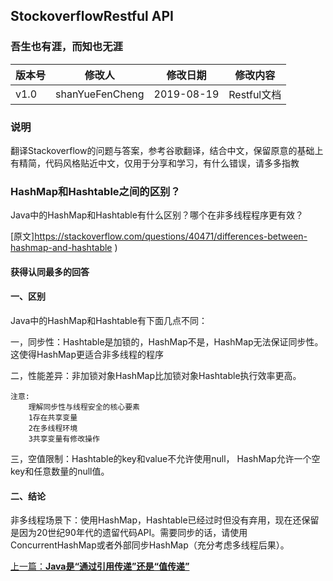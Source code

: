 ## StockoverflowRestful API

### 吾生也有涯，而知也无涯

| 版本号 | 修改人          | 修改日期   | 修改内容    |
| ------ | --------------- | ---------- | ----------- |
| v1.0   | shanYueFenCheng | 2019-08-19 | Restful文档 |

### 说明

翻译Stackoverflow的问题与答案，参考谷歌翻译，结合中文，保留原意的基础上有精简，代码风格贴近中文，仅用于分享和学习，有什么错误，请多多指教

### HashMap和Hashtable之间的区别？

Java中的HashMap和Hashtable有什么区别？哪个在非多线程程序更有效？

[原文]<https://stackoverflow.com/questions/40471/differences-between-hashmap-and-hashtable> )

#### 获得认同最多的回答

#### 一、区别

Java中的HashMap和Hashtable有下面几点不同：

一，同步性：Hashtable是加锁的，HashMap不是，HashMap无法保证同步性。这使得HashMap更适合非多线程的程序

二，性能差异：非加锁对象HashMap比加锁对象Hashtable执行效率更高。

```
注意:
	理解同步性与线程安全的核心要素
	1存在共享变量
	2在多线程环境
	3共享变量有修改操作
```

三，空值限制：Hashtable的key和value不允许使用null， HashMap允许一个空key和任意数量的null值。

#### 二、结论

非多线程场景下：使用HashMap，Hashtable已经过时但没有弃用，现在还保留是因为20世纪90年代的遗留代码API。需要同步的话，请使用ConcurrentHashMap或者外部同步HashMap（充分考虑多线程后果）。

[上一篇：**Java是“通过引用传递”还是“值传递”**](https://github.com/LucaceLC/StackoverflowJavaQuestion/blob/master/Java%E5%80%BC/%E3%80%90Java%E5%80%BC%E4%BC%A0%E9%80%92%E3%80%91%E3%80%901%E3%80%91%E3%80%90Java%E6%98%AF%E2%80%9C%E9%80%9A%E8%BF%87%E5%BC%95%E7%94%A8%E4%BC%A0%E9%80%92%E2%80%9D%E8%BF%98%E6%98%AF%E2%80%9C%E5%80%BC%E4%BC%A0%E9%80%92%E2%80%9D%E3%80%91.md)

